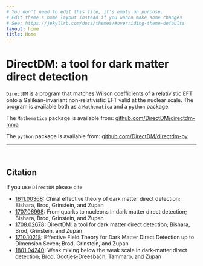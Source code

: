 ```yaml
---
# You don't need to edit this file, it's empty on purpose.
# Edit theme's home layout instead if you wanna make some changes
# See: https://jekyllrb.com/docs/themes/#overriding-theme-defaults
layout: home
title: Home
---
```


**DirectDM**: a tool for dark matter direct detection
=========

`DirectDM` is a program that matches Wilson coefficients of a relativistic EFT onto a Galilean-invariant non-relativistic EFT
valid at the nuclear scale. The program is available both as a `Mathematica` and a `python` package.


The `Mathematica` package is available from: [github.com/DirectDM/directdm-mma](https://github.com/DirectDM/directdm-mma)

The `python` package is available from: [github.com/DirectDM/directdm-py](https://github.com/DirectDM/directdm-py)

-----

<br>

## Citation
If you use `DirectDM` please cite
*   [1611.00368](https://inspirehep.net/record/1495512): Chiral effective theory of dark matter direct detection;
Bishara, Brod, Grinstein, and Zupan
*   [1707.06998](https://inspirehep.net/record/1611242): From quarks to nucleons in dark matter direct detection;
Bishara, Brod, Grinstein, and Zupan
*   [1708.02678](https://inspirehep.net/record/1615183): DirectDM: a tool for dark matter direct detection; Bishara, Brod, Grinstein, and Zupan
*   [1710.10218](https://inspirehep.net/record/1632956): Effective Field Theory for Dark Matter Direct Detection up to Dimension Seven; Brod, Grinstein, and Zupan
*   [1801.04240](https://inspirehep.net/record/1647962): Weak mixing below the weak scale in dark-matter direct detection; Brod, Gootjes-Dreesbach, Tammaro, and Zupan
